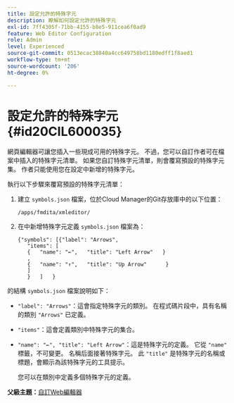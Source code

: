 ```yaml
---
title: 設定允許的特殊字元
description: 瞭解如何設定允許的特殊字元
exl-id: 7ff4305f-71bb-4155-b8e5-911cea6f0ad9
feature: Web Editor Configuration
role: Admin
level: Experienced
source-git-commit: 0513ecac38840a4cc649758bd1180edff1f8aed1
workflow-type: tm+mt
source-wordcount: '206'
ht-degree: 0%

---
```


# 設定允許的特殊字元 {#id20CIL600035}

網頁編輯器可讓您插入一些現成可用的特殊字元。 不過，您可以自訂作者可在檔案中插入的特殊字元清單。 如果您自訂特殊字元清單，則會覆寫預設的特殊字元集。 作者只能使用您在設定中新增的特殊字元。

執行以下步驟來覆寫預設的特殊字元清單：

1. 建立 `symbols.json` 檔案，位於Cloud Manager的Git存放庫中的以下位置：

   ```
   /apps/fmdita/xmleditor/
   ```

1. 在中新增特殊字元定義 `symbols.json` 檔案為：

   ```
   {"symbols": [{"label": "Arrows",
      "items": [
      {   "name": "←",   "title": "Left Arrow"   } 
      ,   
      {   "name": "↑",   "title": "Up Arrow"      } 
      ]   
      }   ]   }
   ```


的結構 `symbols.json` 檔案說明如下：

- `"label": "Arrows"`：這會指定特殊字元的類別。 在程式碼片段中，具有名稱的類別 `"Arrows"` 已定義。
- `"items"`：這會定義類別中特殊字元的集合。
- `"name": "←", "title": "Left Arrow"`：這是特殊字元的定義。 它從 `"name"` 標籤，不可變更。 名稱后面接著特殊字元。 此 `"title"` 是特殊字元的名稱或標題，會顯示為該特殊字元的工具提示。

  您可以在類別中定義多個特殊字元的定義。


**父級主題：**[&#x200B;自訂Web編輯器](conf-web-editor.md)
